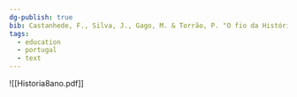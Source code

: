 ```yaml
---
dg-publish: true
bib: Castanhede, F., Silva, J., Gago, M. & Torrão, P. "O fio da História - História | 8 ano". Texto Editores. 2022. pp. 1-8 & 15-48
tags:
  - education
  - portugal
  - text
---
```


![[Historia8ano.pdf]]